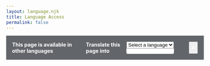 ```yaml
---
layout: language.njk
title: Language Access
permalink: false
---
```



<div id="translate-banner" class="relative top-0 p-4 bg-ny-dark z-501 w-full">
<div class="flex justify-center">
<span class="font-bold text-white "> This page is available in other languages</span>
<label class="nys-label font-bold text-white ml-6" for="langs">Translate this page into</label>
<div class="nys-combo-box rounded mx-2 bg-white">
  <select class="usa-select bg-white" name="languages" id="langs">
    <option value>Select a language</option>
    <option value="en">English</option>
    <option value="fr">French</option>
    <option value="es">Spanish</option>
  </select>
  </div>
  <button id="close" class="font-bold text-white ml-8"> X </button>
  </div>
  </div>

  
<style>.relative{position:relative}.top-0{top:0}.mx-2{margin-left:.5rem;margin-right:.5rem}.ml-6{margin-left:1.5rem}.ml-8{margin-left:2rem}.flex{display:flex}.table{display:table}.w-full{width:100%}.justify-center{justify-content:center}.rounded{border-radius:.25rem}.bg-white{--tw-bg-opacity:1;background-color:rgba(255,255,255,var(--tw-bg-opacity))}.bg-ny-dark{--tw-bg-opacity:1;background-color:rgba(98,102,106,var(--tw-bg-opacity))}.p-4{padding:1rem}.font-bold{font-weight:700}.text-white{--tw-text-opacity:1;color:rgba(255,255,255,var(--tw-text-opacity))}</style>
<script>
var translatebanner = document.getElementById('nygov-universal-navigation');
translatebanner.insertAdjacentHTML('afterbegin', '<div id="translate-banner" class="relative top-0 p-4 bg-ny-dark z-501 w-full"><div class="flex justify-center"><span class="font-bold text-white">This page is available in other languages</span><label class="nys-label font-bold text-white ml-6" for="langs">Translate this page into</label><div class="nys-combo-box rounded mx-2 bg-white"><select class="usa-select bg-white" name="languages" id="langs"><option value>Select a language</option><option value="en">English</option><option value="fr">French</option><option value="es">Spanish</option></select></div><button id="close" class="font-bold text-white ml-8">X</button></div></div>');
document.getElementById("langs").addEventListener("change", changelang);
function changelang() {
  var x = document.getElementById("langs").value;
  document.documentElement.setAttribute("lang", x);
}
document.getElementById("close").addEventListener("click", closetranslate);
function closetranslate () {
  document.getElementById("translate-banner").style.display = "none";
}
</script>